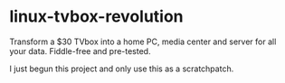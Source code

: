 # linux-tvbox-revolution
Transform a $30 TVbox into a home PC, media center and server for all your data. Fiddle-free and pre-tested. 

I just begun this project and only use this as a scratchpatch.

